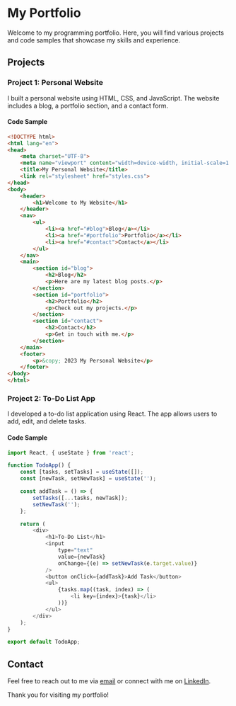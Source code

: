 # My Portfolio

Welcome to my programming portfolio. Here, you will find various projects and code samples that showcase my skills and experience.

## Projects

### Project 1: Personal Website

I built a personal website using HTML, CSS, and JavaScript. The website includes a blog, a portfolio section, and a contact form.

#### Code Sample

```html
<!DOCTYPE html>
<html lang="en">
<head>
    <meta charset="UTF-8">
    <meta name="viewport" content="width=device-width, initial-scale=1.0">
    <title>My Personal Website</title>
    <link rel="stylesheet" href="styles.css">
</head>
<body>
    <header>
        <h1>Welcome to My Website</h1>
    </header>
    <nav>
        <ul>
            <li><a href="#blog">Blog</a></li>
            <li><a href="#portfolio">Portfolio</a></li>
            <li><a href="#contact">Contact</a></li>
        </ul>
    </nav>
    <main>
        <section id="blog">
            <h2>Blog</h2>
            <p>Here are my latest blog posts.</p>
        </section>
        <section id="portfolio">
            <h2>Portfolio</h2>
            <p>Check out my projects.</p>
        </section>
        <section id="contact">
            <h2>Contact</h2>
            <p>Get in touch with me.</p>
        </section>
    </main>
    <footer>
        <p>&copy; 2023 My Personal Website</p>
    </footer>
</body>
</html>
```

### Project 2: To-Do List App

I developed a to-do list application using React. The app allows users to add, edit, and delete tasks.

#### Code Sample

```javascript
import React, { useState } from 'react';

function TodoApp() {
    const [tasks, setTasks] = useState([]);
    const [newTask, setNewTask] = useState('');

    const addTask = () => {
        setTasks([...tasks, newTask]);
        setNewTask('');
    };

    return (
        <div>
            <h1>To-Do List</h1>
            <input
                type="text"
                value={newTask}
                onChange={(e) => setNewTask(e.target.value)}
            />
            <button onClick={addTask}>Add Task</button>
            <ul>
                {tasks.map((task, index) => (
                    <li key={index}>{task}</li>
                ))}
            </ul>
        </div>
    );
}

export default TodoApp;
```

## Contact

Feel free to reach out to me via [email](mailto:example@example.com) or connect with me on [LinkedIn](https://www.linkedin.com).

Thank you for visiting my portfolio!